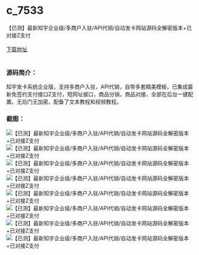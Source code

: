 # c_7533
【已测】最新知宇企业级/多商户入驻/API代销/自动发卡网站源码全解密版本+已对接Z支付
<br/></br>
[下载地址](https://www.uuid2.com/7533.html "下载地址")
<br/></br>
<h3>源码简介：</h3>
<p>知宇发卡系统企业版，支持多商户入驻，API代销，自带多套精美模板，已集成最新免签约支付接口Z支付，短网址接口，商品分销，商品对接，全部在后台一键配置。无后门无加密。配备了文本教程和视频教程。<p>
<h3>截图：</h3>
<img src="https://www.uuid2.com/wp-content/uploads/img/pro/20211015/16342749638829.jpg" alt="【已测】最新知宇企业级/多商户入驻/API代销/自动发卡网站源码全解密版本+已对接Z支付"><img src="https://www.uuid2.com/wp-content/uploads/img/pro/20211015/16342749643866.png" alt="【已测】最新知宇企业级/多商户入驻/API代销/自动发卡网站源码全解密版本+已对接Z支付"><img src="https://www.uuid2.com/wp-content/uploads/img/pro/20211015/16342749786467.png" alt="【已测】最新知宇企业级/多商户入驻/API代销/自动发卡网站源码全解密版本+已对接Z支付"><img src="https://www.uuid2.com/wp-content/uploads/img/pro/20211015/16342749991447.png" alt="【已测】最新知宇企业级/多商户入驻/API代销/自动发卡网站源码全解密版本+已对接Z支付"><img src="https://www.uuid2.com/wp-content/uploads/img/pro/20211015/16342750037707.png" alt="【已测】最新知宇企业级/多商户入驻/API代销/自动发卡网站源码全解密版本+已对接Z支付"><img src="https://www.uuid2.com/wp-content/uploads/img/pro/20211015/16342750056196.png" alt="【已测】最新知宇企业级/多商户入驻/API代销/自动发卡网站源码全解密版本+已对接Z支付"><img src="https://www.uuid2.com/wp-content/uploads/img/pro/20211015/16342750062621.jpg" alt="【已测】最新知宇企业级/多商户入驻/API代销/自动发卡网站源码全解密版本+已对接Z支付"><img src="https://www.uuid2.com/wp-content/uploads/img/pro/20211015/16342750078919.png" alt="【已测】最新知宇企业级/多商户入驻/API代销/自动发卡网站源码全解密版本+已对接Z支付">
